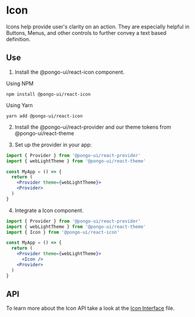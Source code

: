# Icon

Icons help provide user's clarity on an action. They are especially helpful in Buttons, Menus, and other controls to further convey a text based definition.

## Use

1. Install the @pongo-ui/react-icon component.

Using NPM

```
npm install @pongo-ui/react-icon
```

Using Yarn

```
yarn add @pongo-ui/react-icon
```

2. Install the @pongo-ui/react-provider and our theme tokens from @pongo-ui/react-theme

3. Set up the provider in your app:

```jsx
import { Provider } from '@pongo-ui/react-provider'
import { webLightTheme } from '@pongo-ui/react-theme'

const MyApp = () => {
  return (
    <Provider theme={webLightTheme}>
    <Provider>
  )
}
```

4. Integrate a Icon component.

```jsx
import { Provider } from '@pongo-ui/react-provider'
import { webLightTheme } from '@pongo-ui/react-theme'
import { Icon } from '@pongo-ui/react-icon'

const MyApp = () => {
  return (
    <Provider theme={webLightTheme}>
      <Icon />
    <Provider>
  )
}
```

## API

To learn more about the Icon API take a look at the [Icon Interface](src/components/Icon/Icon.types.ts) file.
